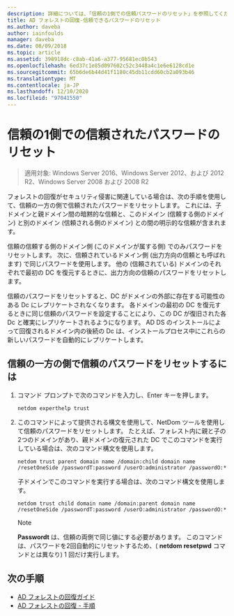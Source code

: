 ```yaml
---
description: 詳細については、「信頼の1側での信頼パスワードのリセット」を参照してください。
title: AD フォレストの回復-信頼できるパスワードのリセット
ms.author: daveba
author: iainfoulds
manager: daveba
ms.date: 08/09/2018
ms.topic: article
ms.assetid: 398918dc-c8ab-41a6-a377-95681ec0b543
ms.openlocfilehash: 6ed37c1e85d097602c52c3448a4c1e6e6128cd1e
ms.sourcegitcommit: 65b6de6b44d41f1180c45db11cdd60cb2a093b46
ms.translationtype: MT
ms.contentlocale: ja-JP
ms.lasthandoff: 12/10/2020
ms.locfileid: "97041550"
---
```

# <a name="resetting-a-trust-password-on-one-side-of-the-trust"></a>信頼の1側での信頼されたパスワードのリセット

>適用対象: Windows Server 2016、Windows Server 2012、および 2012 R2、Windows Server 2008 および 2008 R2

 フォレストの回復がセキュリティ侵害に関連している場合は、次の手順を使用して、信頼の一方の側で信頼されたパスワードをリセットします。 これには、子ドメインと親ドメイン間の暗黙的な信頼と、このドメイン (信頼する側のドメイン) と別のドメイン (信頼される側のドメイン) との間の明示的な信頼が含まれます。

 信頼の信頼する側のドメイン側 (このドメインが属する側) でのみパスワードをリセットします。 次に、信頼されているドメイン側 (出力方向の信頼とも呼ばれます) で同じパスワードを使用します。 他の (信頼されている) ドメインのそれぞれで最初の DC を復元するときに、出力方向の信頼のパスワードをリセットします。

 信頼のパスワードをリセットすると、DC がドメインの外部に存在する可能性のある Dc にレプリケートされなくなります。 各ドメインの最初の DC を復元するときに同じ信頼のパスワードを設定することにより、この DC が復旧された各 Dc と確実にレプリケートされるようになります。 AD DS のインストールによって回復されるドメイン内の後続の Dc は、インストールプロセス中にこれらの新しいパスワードを自動的にレプリケートします。

## <a name="to-reset-a-trust-password-on-one-side-of-the-trust"></a>信頼の一方の側で信頼のパスワードをリセットするには

1. コマンド プロンプトで次のコマンドを入力し、Enter キーを押します。

   ```
   netdom experthelp trust
   ```

2. このコマンドによって提供される構文を使用して、NetDom ツールを使用して信頼のパスワードをリセットします。
   たとえば、フォレスト内に親と子の2つのドメインがあり、親ドメインの復元された DC でこのコマンドを実行している場合は、次のコマンド構文を使用します。

   ```
   netdom trust parent domain name /domain:child domain name /resetOneSide /passwordT:password /userO:administrator /passwordO:*
   ```

   子ドメインでこのコマンドを実行する場合は、次のコマンド構文を使用します。

   ```
   netdom trust child domain name /domain:parent domain name /resetOneSide /passwordT:password /userO:administrator /passwordO:*
   ```

   > [!NOTE]
   > **Passwordt** は、信頼の両側で同じ値にする必要があります。 このコマンドは、パスワードを2回自動的にリセットするため、( **netdom resetpwd** コマンドとは異なり) 1 回だけ実行します。

## <a name="next-steps"></a>次の手順

- [AD フォレストの回復ガイド](AD-Forest-Recovery-Guide.md)
- [AD フォレストの回復 - 手順](AD-Forest-Recovery-Procedures.md)
